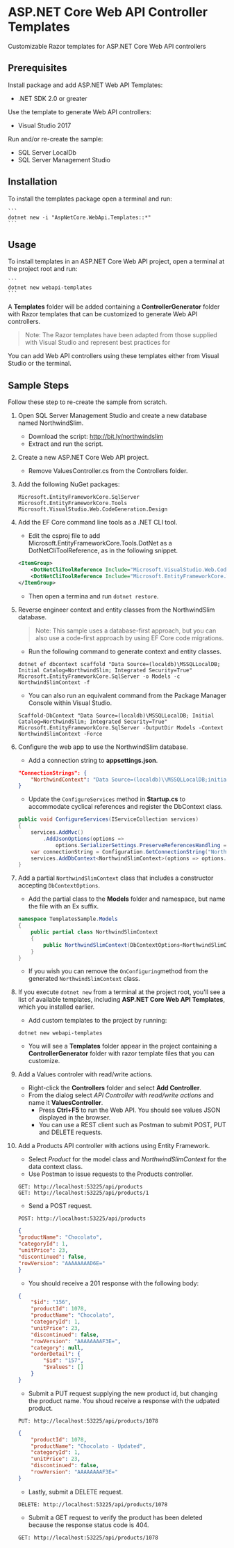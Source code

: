# ASP.NET Core Web API Controller Templates

Customizable Razor templates for ASP.NET Core Web API controllers

## Prerequisites

Install package and add ASP.NET Web API Templates:
- .NET SDK 2.0 or greater

Use the template to generate Web API controllers:
- Visual Studio 2017

Run and/or re-create the sample:
- SQL Server LocalDb
- SQL Server Management Studio

## Installation

To install the templates package open a terminal and run:

    ```
    dotnet new -i "AspNetCore.WebApi.Templates::*"
    ```

## Usage

To install templates in an ASP.NET Core Web API project, open a terminal at the project root and run:

    ```
    dotnet new webapi-templates
    ```

A **Templates** folder will be added containing a **ControllerGenerator** folder with Razor templates that can be customized to generate Web API controllers.

> Note: The Razor templates have been adapted from those supplied with Visual Studio and represent best practices for 

You can add Web API controllers using these templates either from Visual Studio or the terminal.

## Sample Steps

Follow these step to re-create the sample from scratch.

1. Open SQL Server Management Studio and create a new database named NorthwindSlim.
    - Download the script: <http://bit.ly/northwindslim>
    - Extract and run the script.

2. Create a new ASP.NET Core Web API project.
    - Remove ValuesController.cs from the Controllers folder.

3. Add the following NuGet packages:

    ```
    Microsoft.EntityFrameworkCore.SqlServer
    Microsoft.EntityFrameworkCore.Tools
    Microsoft.VisualStudio.Web.CodeGeneration.Design
    ```

4. Add the EF Core command line tools as a .NET CLI tool.
    - Edit the csproj file to add Microsoft.EntityFrameworkCore.Tools.DotNet
      as a DotNetCliToolReference, as in the following snippet.

    ```xml
    <ItemGroup>
        <DotNetCliToolReference Include="Microsoft.VisualStudio.Web.CodeGeneration.Tools" Version="2.0.0" />
        <DotNetCliToolReference Include="Microsoft.EntityFrameworkCore.Tools.DotNet" Version="2.0.0" />
    </ItemGroup>
    ```

    - Then open a termina and run `dotnet restore`.

5. Reverse engineer context and entity classes from the NorthwindSlim database.

    > Note: This sample uses a database-first approach, but you can also use a code-first approach by using EF Core code migrations.

    - Run the following command to generate context and entity classes.

    ```
    dotnet ef dbcontext scaffold "Data Source=(localdb)\MSSQLLocalDB; Initial Catalog=NorthwindSlim; Integrated Security=True" Microsoft.EntityFrameworkCore.SqlServer -o Models -c NorthwindSlimContext -f
    ```

    - You can also run an equivalent command from the Package Manager Console within Visual Studio.

    ```
    Scaffold-DbContext "Data Source=(localdb)\MSSQLLocalDB; Initial Catalog=NorthwindSlim; Integrated Security=True" Microsoft.EntityFrameworkCore.SqlServer -OutputDir Models -Context NorthwindSlimContext -Force
    ```

6. Configure the web app to use the NorthwindSlim database.

    - Add a connection string to **appsettings.json**.

    ```json
    "ConnectionStrings": {
        "NorthwindContext": "Data Source=(localdb)\\MSSQLLocalDB;initial catalog=NorthwindSlim;Integrated Security=True; MultipleActiveResultSets=True"
    }
    ```

    - Update the `ConfigureServices` method in **Startup.cs** to accommodate cyclical references and register the DbContext class.

    ```csharp
    public void ConfigureServices(IServiceCollection services)
    {
        services.AddMvc()
            .AddJsonOptions(options =>
                options.SerializerSettings.PreserveReferencesHandling = PreserveReferencesHandling.All);
        var connectionString = Configuration.GetConnectionString("NorthwindContext");
        services.AddDbContext<NorthwindSlimContext>(options => options.UseSqlServer(connectionString));
    }
    ```

7. Add a partial `NorthwindSlimContext` class that includes a constructor accepting `DbContextOptions`.
    - Add the partial class to the **Models** folder and namespace, but name the file with an Ex suffix.

    ```csharp
    namespace TemplatesSample.Models
    {
        public partial class NorthwindSlimContext
        {
            public NorthwindSlimContext(DbContextOptions<NorthwindSlimContext> options) : base(options) { }
        }
    }
    ```

    - If you wish you can remove the `OnConfiguring`method from the generated `NorthwindSlimContext` class.

8. If you execute `dotnet new` from a terminal at the project root, you'll see a list of available templates, including **ASP.NET Core Web API Templates**, which you installed earlier.
    - Add custom templates to the project by running:

    ```
    dotnet new webapi-templates
    ```

    - You will see a **Templates** folder appear in the project containing a **ControllerGenerator** folder with razor template files that you can customize.

9. Add a Values controler with read/write actions.
    - Right-click the **Controllers** folder and select **Add Controller**.
    - From the dialog select _API Controller with read/write actions_ and name it **ValuesController**.
        + Press **Ctrl+F5** to run the Web API. You should see values JSON displayed in the browser.
        + You can use a REST client such as Postman to submit POST, PUT and DELETE requests.

10. Add a Products API controller with actions using Entity Framework.
    - Select _Product_ for the model class and _NorthwindSlimContext_ for the data context class.
    - Use Postman to issue requests to the Products controller.

    ```
    GET: http://localhost:53225/api/products
    GET: http://localhost:53225/api/products/1
    ```

    - Send a POST request.

    ```
    POST: http://localhost:53225/api/products
    ```

    ```json
    {
    "productName": "Chocolato",
    "categoryId": 1,
    "unitPrice": 23,
    "discontinued": false,
    "rowVersion": "AAAAAAAAD6E="
    }
    ```

    - You should receive a 201 response with the following body:

    ```json
    {
        "$id": "156",
        "productId": 1078,
        "productName": "Chocolato",
        "categoryId": 1,
        "unitPrice": 23,
        "discontinued": false,
        "rowVersion": "AAAAAAAAF3E=",
        "category": null,
        "orderDetail": {
            "$id": "157",
            "$values": []
        }
    }
    ```

    - Submit a PUT request supplying the new product id, but changing the product name. You shoud receive a response with the udpated product.

    ```
    PUT: http://localhost:53225/api/products/1078
    ```

    ```json
    {
        "productId": 1078,
        "productName": "Chocolato - Updated",
        "categoryId": 1,
        "unitPrice": 23,
        "discontinued": false,
        "rowVersion": "AAAAAAAAF3E="
    }
    ```

    - Lastly, submit a DELETE request.

    ```
    DELETE: http://localhost:53225/api/products/1078
    ```

    - Submit a GET request to verify the product has been deleted because the response status code is 404.

    ```
    GET: http://localhost:53225/api/products/1078
    ```
    